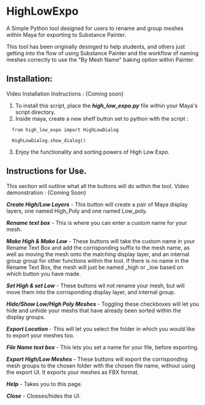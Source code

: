 # HighLowExpo
A Simple Python tool designed for users to rename and group meshes within Maya for exporting to Substance Painter.

This tool has been originally desinged to help students, and others just getting into the flow of using Substance Painter and the workflow of naming meshes correctly to use the "By Mesh Name" baking option within Painter.

## Installation:

Video Installation Instructions : {Coming soon}

1. To install this script, place the ***high_low_expo.py*** file within your Maya's script directory. 
2. Inside maya, create a new shelf button set to python with the script :
```
  from high_low_expo import HighLowDialog

  HighLowDialog.show_dialog()
```
3. Enjoy the functionality and sorting powers of High Low Expo.





## Instructions for Use.
This section will outline what all the buttons will do within the tool. 
Video demonstration : {Coming Soon}

***Create High/Low Layers*** - This button will create a pair of Maya display layers, one named High_Poly and one named Low_poly.

***Rename text box*** - This is where you can enter a custom name for your mesh. 

***Make High & Make Low*** - These buttons will take the custom name in your Rename Text Box and add the corrisponding suffix to the mesh name, as well as moving the mesh onto the matching display layer, and an internal group group for other functions within the tool. If there is no name in the Rename Text Box, the mesh will just be named _high or _low based on which button you have made. 

***Set High & set Low*** - These buttons wil not rename your mesh, but will move them into the corrisponding display layer, and internal group. 

***Hide/Show Low/High Poly Meshes*** - Toggling these checkboxes will let you hide and unhide your meshs that have already been sorted within the display groups. 

***Export Location*** - This will let you select the folder in which you would like to export your meshes too. 

***File Name text box*** - This lets you set a name for your file, before exporting. 

***Export High/Low Meshes*** - These buttons will export the corrisponding mesh groups to the chosen folder with the chosen file name, without using the export UI. It exports your meshes as FBX format. 

***Help*** - Takes you to this page. 

***Close*** - Cloeses/hides the UI. 
